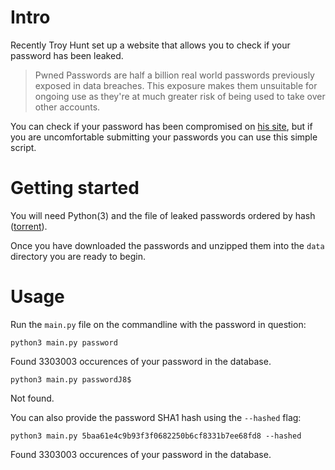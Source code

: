 # Intro

Recently Troy Hunt set up a website that allows you to check if your password has been leaked.

> Pwned Passwords are half a billion real world passwords previously exposed in data breaches. This exposure makes them unsuitable for ongoing use as they're at much greater risk of being used to take over other accounts.

You can check if your password has been compromised on [his site](https://haveibeenpwned.com/Passwords), but if you are uncomfortable submitting your passwords you can use this simple script.

# Getting started

You will need Python(3) and the file of leaked passwords ordered by hash ([torrent](https://downloads.pwnedpasswords.com/passwords/pwned-passwords-ordered-2.0.txt.7z.torrent)).

Once you have downloaded the passwords and unzipped them into the `data` directory you are ready to begin.

# Usage

Run the `main.py` file on the commandline with the password in question:

`python3 main.py password`

Found 3303003 occurences of your password in the database.

`python3 main.py passwordJ8$`

Not found.

You can also provide the password SHA1 hash using the `--hashed` flag:

`python3 main.py 5baa61e4c9b93f3f0682250b6cf8331b7ee68fd8 --hashed`

Found 3303003 occurences of your password in the database.
